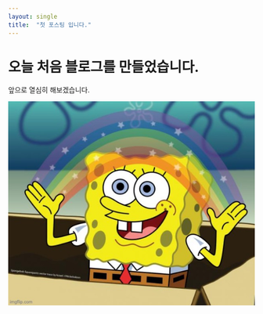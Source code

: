 ```yaml
---
layout: single
title:  "첫 포스팅 입니다."
---
```



# 오늘 처음 블로그를 만들었습니다.

앞으로 열심히 해보겠습니다.

![9ewcwv](../images/2024-12-23-first/9ewcwv.jpg)

